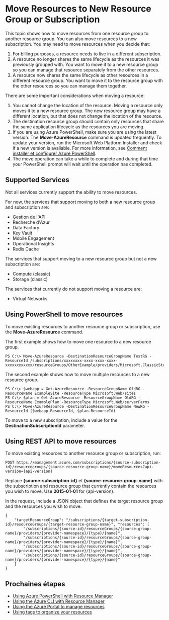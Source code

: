 <properties 
	pageTitle="Move Resources to New Resource Group" 
	description="Use Azure PowerShell or REST API to move resources to a new resource group for Azure Resource Manager." 
	services="" 
	documentationCenter="" 
	authors="tfitzmac" 
	manager="wpickett" 
	editor=""/>

<tags 
	ms.service="azure-resource-manager" 
	ms.workload="multiple" 
	ms.tgt_pltfrm="na" 
	ms.devlang="na" 
	ms.topic="article" 
	ms.date="07/14/2015" 
	ms.author="tomfitz"/>

# Move Resources to New Resource Group or Subscription

This topic shows how to move resources from one resource group to another resource group. You can also move resources to a new subscription. You may need to move resources when you decide that:

1. For billing purposes, a resource needs to live in a different subscription.
2. A resource no longer shares the same lifecycle as the resources it was previously grouped with. You want to move it to a new resource group so you can manage that resource separately from the other resources.
3. A resource now shares the same lifecycle as other resources in a different resource group. You want to move it to the resource group with the other resources so you can manage them together.

There are some important considerations when moving a resource:

1. You cannot change the location of the resource. Moving a resource only moves it to a new resource group. The new resource group may have a different location, but that does 
not change the location of the resource.
2. The destination resource group should contain only resources that share the same application lifecycle as the resources you are moving.
3. If you are using Azure PowerShell, make sure you are using the latest version. The **Move-AzureResource** command is updated frequently. To update your version, run the Microsoft Web Platform Installer and check if a 
new version is available. For more information, see [Comment installer et configurer Azure PowerShell](powershell-install-configure.md).
4. The move operation can take a while to complete and during that time your PowerShell prompt will wait until the operation has completed.

## Supported Services

Not all services currently support the ability to move resources.

For now, the services that support moving to both a new resource group and subscription are:

- Gestion de l'API
- Recherche d'Azur
- Data Factory
- Key Vault
- Mobile Engagement
- Operational Insights
- Redis Cache

The services that support moving to a new resource group but not a new subscription are:

- Compute (classic)
- Storage (classic)

The services that currently do not support moving a resource are:

- Virtual Networks

## Using PowerShell to move resources

To move existing resources to another resource group or subscription, use the **Move-AzureResource** command.

The first example shows how to move one resource to a new resource group.

    PS C:\> Move-AzureResource -DestinationResourceGroupName TestRG -ResourceId /subscriptions/xxxxxxxx-xxxx-xxxx-xxxx-xxxxxxxxxxxx/resourceGroups/OtherExample/providers/Microsoft.ClassicStorage/storageAccounts/examplestorage

The second example shows how to move multiple resources to a new resource group.

    PS C:\> $webapp = Get-AzureResource -ResourceGroupName OldRG -ResourceName ExampleSite -ResourceType Microsoft.Web/sites
    PS C:\> $plan = Get-AzureResource -ResourceGroupName OldRG -ResourceName ExamplePlan -ResourceType Microsoft.Web/serverFarms
    PS C:\> Move-AzureResource -DestinationResourceGroupName NewRG -ResourceId ($webapp.ResourceId, $plan.ResourceId)

To move to a new subscription, include a value for the **DestinationSubscriptionId** parameter.

## Using REST API to move resources

To move existing resources to another resource group or subscription, run:

    POST https://management.azure.com/subscriptions/{source-subscription-id}/resourcegroups/{source-resource-group-name}/moveResources?api-version={api-version} 

Replace **{source-subscription-id}** et **{source-resource-group-name}** with the subscription and resource group that currently contain the resources you wish to move. Use **2015-01-01** for {api-version}.

In the request, include a JSON object that defines the target resource group and the resources you wish to move.

    {
        "targetResourceGroup": "/subscriptions/{target-subscription-id}/resourceGroups/{target-resource-group-name}", "resources": [
            "/subscriptions/{source-id}/resourceGroups/{source-group-name}/providers/{provider-namespace}/{type}/{name}",
            "/subscriptions/{source-id}/resourceGroups/{source-group-name}/providers/{provider-namespace}/{type}/{name}",
            "/subscriptions/{source-id}/resourceGroups/{source-group-name}/providers/{provider-namespace}/{type}/{name}",
            "/subscriptions/{source-id}/resourceGroups/{source-group-name}/providers/{provider-namespace}/{type}/{name}"
        ]
    }

## Prochaines étapes
- [Using Azure PowerShell with Resource Manager](./powershell-azure-resource-manager.md)
- [Using the Azure CLI with Resource Manager](./virtual-machines/xplat-cli-azure-resource-manager.md)
- [Using the Azure Portal to manage resources](azure-portal/resource-group-portal.md)
- [Using tags to organize your resources](./resource-group-using-tags.md)
